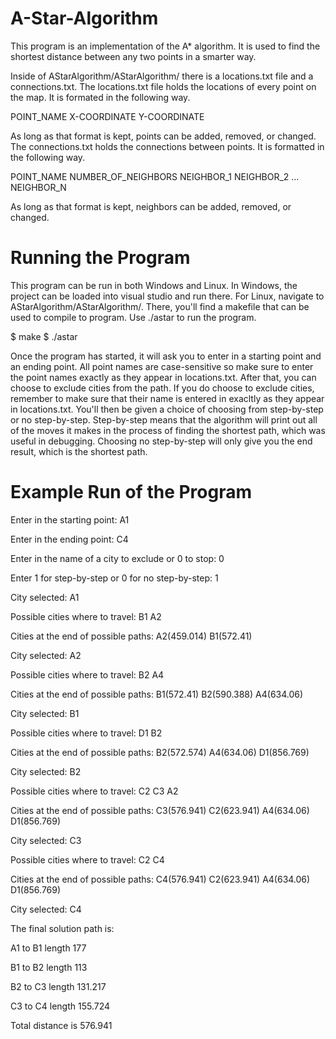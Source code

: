 # A-Star-Algorithm

This program is an implementation of the A* algorithm. It is used to find the shortest distance between any two points in a smarter
way.

Inside of AStarAlgorithm/AStarAlgorithm/ there is a locations.txt file and a connections.txt. The locations.txt file holds the locations
of every point on the map. It is formated in the following way.

POINT_NAME X-COORDINATE Y-COORDINATE

As long as that format is kept, points can be added, removed, or changed. The connections.txt holds the connections between points. It is
formatted in the following way.

POINT_NAME NUMBER_OF_NEIGHBORS NEIGHBOR_1 NEIGHBOR_2 ... NEIGHBOR_N

As long as that format is kept, neighbors can be added, removed, or changed.

# Running the Program
This program can be run in both Windows and Linux. In Windows, the project can be loaded into visual studio and run there. For Linux,
navigate to AStarAlgorithm/AStarAlgorithm/. There, you'll find a makefile that can be used to compile to program. Use ./astar to run
the program.

$ make
$ ./astar

Once the program has started, it will ask you to enter in a starting point and an ending point. All point names are case-sensitive so
make sure to enter the point names exactly as they appear in locations.txt. After that, you can choose to exclude cities from the path.
If you do choose to exclude cities, remember to make sure that their name is entered in exacltly as they appear in locations.txt. You'll
then be given a choice of choosing from step-by-step or no step-by-step. Step-by-step means that the algorithm will print out all of the
moves it makes in the process of finding the shortest path, which was useful in debugging. Choosing no step-by-step will only give you
the end result, which is the shortest path.

# Example Run of the Program

Enter in the starting point: A1

Enter in the ending point: C4

Enter in the name of a city to exclude or 0 to stop: 0

Enter 1 for step-by-step or 0 for no step-by-step: 1

City selected: A1

Possible cities where to travel: B1 A2

Cities at the end of possible paths: A2(459.014) B1(572.41)

City selected: A2

Possible cities where to travel: B2 A4

Cities at the end of possible paths: B1(572.41) B2(590.388) A4(634.06)

City selected: B1

Possible cities where to travel: D1 B2

Cities at the end of possible paths: B2(572.574) A4(634.06) D1(856.769)

City selected: B2

Possible cities where to travel: C2 C3 A2

Cities at the end of possible paths: C3(576.941) C2(623.941) A4(634.06) D1(856.769)

City selected: C3

Possible cities where to travel: C2 C4

Cities at the end of possible paths: C4(576.941) C2(623.941) A4(634.06) D1(856.769)

City selected: C4

The final solution path is:

A1 to B1 length 177

B1 to B2 length 113

B2 to C3 length 131.217

C3 to C4 length 155.724

Total distance is 576.941
